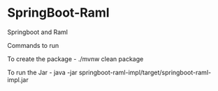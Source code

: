 # SpringBoot-Raml
Springboot and Raml 



Commands to run

To create the package - ./mvnw clean package  

To run the Jar - java -jar springboot-raml-impl/target/springboot-raml-impl.jar 


